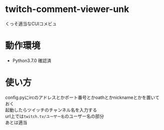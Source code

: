 # twitch-comment-viewer-unk

くっそ適当なCUIコメビュ

# 動作環境
- Python3.7.0 確認済

# 使い方
config.pyにircのアドレスとかポート番号とかoathとかnicknameとかを置いておく  
起動したらツイッチのチャンネル名を入力する  
url上では`twitch.tv/ユーザー名`のユーザー名の部分  
あとは適当
